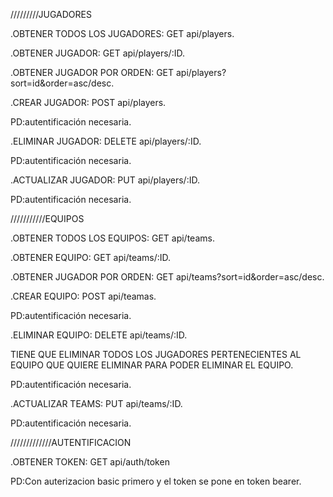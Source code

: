 /////////JUGADORES



.OBTENER TODOS LOS JUGADORES:
GET api/players.


.OBTENER JUGADOR:
GET api/players/:ID.

.OBTENER JUGADOR POR ORDEN:
GET api/players?sort=id&order=asc/desc.


.CREAR JUGADOR:
POST api/players.

PD:autentificación necesaria.


.ELIMINAR JUGADOR:
DELETE api/players/:ID.

PD:autentificación necesaria.


.ACTUALIZAR JUGADOR:
PUT api/players/:ID.

PD:autentificación necesaria.


///////////EQUIPOS

.OBTENER TODOS LOS EQUIPOS:
GET api/teams.


.OBTENER EQUIPO:
GET api/teams/:ID.

.OBTENER JUGADOR POR ORDEN:
GET api/teams?sort=id&order=asc/desc.

.CREAR EQUIPO:
POST api/teamas.

PD:autentificación necesaria.


.ELIMINAR EQUIPO:
DELETE api/teams/:ID.

TIENE QUE ELIMINAR TODOS LOS JUGADORES PERTENECIENTES AL EQUIPO QUE QUIERE ELIMINAR PARA PODER ELIMINAR EL EQUIPO.

PD:autentificación necesaria.


.ACTUALIZAR TEAMS:
PUT api/teams/:ID.

PD:autentificación necesaria.




/////////////AUTENTIFICACION

.OBTENER TOKEN:
GET api/auth/token

PD:Con auterizacion basic primero y el token se pone en token bearer.




